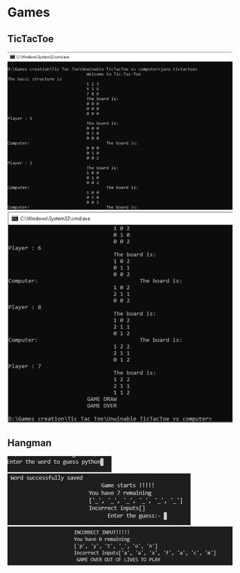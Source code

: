 # Games
## TicTacToe
![alt text](https://github.com/omrawal/Images/blob/master/ttVsC1.png?raw=true)<br>
![alt text](https://github.com/omrawal/Images/blob/master/ttVsC2.png?raw=true)<br>

## Hangman
![alt text](https://github.com/omrawal/Images/blob/master/h01.png?raw=true)<br>
![alt text](https://github.com/omrawal/Images/blob/master/h02.png?raw=true)<br>
![alt text](https://github.com/omrawal/Images/blob/master/h1.png?raw=true)<br>
